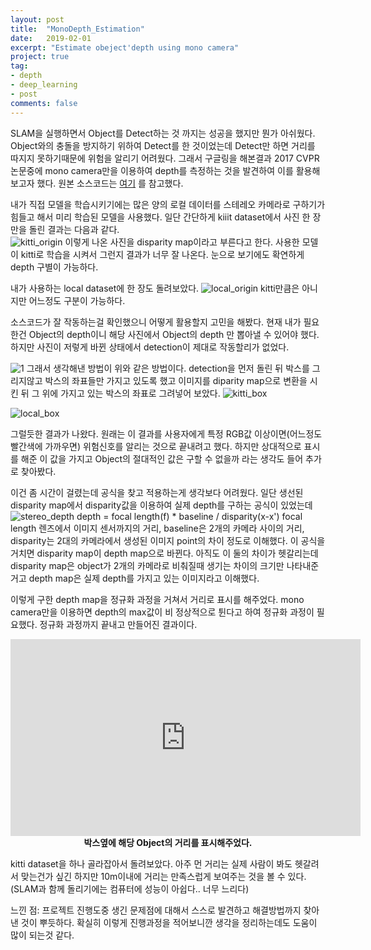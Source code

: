 ```yaml
---
layout: post
title:  "MonoDepth_Estimation"
date:   2019-02-01
excerpt: "Estimate obeject'depth using mono camera"
project: true
tag:
- depth
- deep_learning
- post
comments: false
---
```


SLAM을 실행하면서 Object를 Detect하는 것 까지는 성공을 했지만 뭔가 아쉬웠다. Object와의 충돌을 방지하기 위하여 Detect를 한 것이었는데 Detect만 하면 거리를 따지지 못하기때문에 위험을 알리기 어려웠다. 그래서 구글링을 해본결과 2017 CVPR 논문중에 mono camera만을 이용하여 depth를 측정하는 것을 발견하여 이를 활용해보고자 했다.
원본 소스코드는 [여기](https://github.com/mrharicot/monodepth) 를 참고했다.

내가 직접 모델을 학습시키기에는 많은 양의 로컬 데이터를 스테레오 카메라로 구하기가 힘들고 해서 미리 학습된 모델을 사용했다.
일단 간단하게 kiiit dataset에서 사진 한 장만을 돌린 결과는 다음과 같다.
<br>
![kitti_origin](https://user-images.githubusercontent.com/35250791/53890708-0cfc0780-406c-11e9-99a5-5e93065cf56b.png)
이렇게 나온 사진을 disparity map이라고 부른다고 한다.
사용한 모델이 kitti로 학습을 시켜서 그런지 결과가 너무 잘 나온다. 눈으로 보기에도 확연하게 depth 구별이 가능하다.
<br>

내가 사용하는 local dataset에 한 장도 돌려보았다.
![local_origin](https://user-images.githubusercontent.com/35250791/53890747-1e451400-406c-11e9-9774-2f6b5f067022.png)
kitti만큼은 아니지만 어느정도 구분이 가능하다.

소스코드가 잘 작동하는걸 확인했으니 어떻게 활용할지 고민을 해봤다. 현재 내가 필요한건 Object의 depth이니 해당 사진에서 Object의 depth 만 뽑아낼 수 있어야 했다.
하지만 사진이 저렇게 바뀐 상태에서 detection이 제대로 작동할리가 없었다.

![1](https://user-images.githubusercontent.com/35250791/53892039-e4294180-406e-11e9-9f2c-01d723033ce6.PNG)
그래서 생각해낸 방법이 위와 같은 방법이다. detection을 먼저 돌린 뒤 박스를 그리지않고 박스의 좌표들만 가지고 있도록 했고 이미지를 diparity map으로 변환을 시킨 뒤 그 위에 가지고 있는 박스의 좌표로 그려넣어 보았다.
![kitti_box](https://user-images.githubusercontent.com/35250791/53892269-51d56d80-406f-11e9-8d08-e61288191a5b.png)

![local_box](https://user-images.githubusercontent.com/35250791/53892672-12f3e780-4070-11e9-8436-5886f8354f12.png)

그럴듯한 결과가 나왔다.
원래는 이 결과를 사용자에게 특정 RGB값 이상이면(어느정도 빨간색에 가까우면) 위험신호를 알리는 것으로 끝내려고 했다.
하지만 상대적으로 표시를 해준 이 값을 가지고 Object의 절대적인 값은 구할 수 없을까 라는 생각도 들어 추가로 찾아봤다.

이건 좀 시간이 걸렸는데 공식을 찾고 적용하는게 생각보다 어려웠다.
일단 생선된 disparity map에서 disparity값을 이용하여 실제 depth를 구하는 공식이 있었는데
![stereo_depth](https://user-images.githubusercontent.com/35250791/53893376-6f0b3b80-4071-11e9-94a7-465bbcfee178.jpg)
depth = focal length(f) * baseline / disparity(x-x')
focal length 렌즈에서 이미지 센서까지의 거리, baseline은 2개의 카메라 사이의 거리, disparity는 2대의 카메라에서 생성된 이미지 point의 차이 정도로 이해했다.
이 공식을 거치면 disparity map이 depth map으로 바뀐다. 아직도 이 둘의 차이가 헷갈리는데 disparity map은 object가 2개의 카메라로 비춰질때 생기는 차이의 크기만 나타내준거고 depth map은 실제 depth를 가지고 있는 이미지라고 이해했다.


이렇게 구한 depth map을 정규화 과정을 거쳐서 거리로 표시를 해주었다. mono camera만을 이용하면 depth의 max값이 비 정상적으로 튄다고 하여 정규화 과정이 필요했다.
정규화 과정까지 끝내고 만들어진 결과이다.

<iframe width="560" height="315" src="https://www.youtube.com/embed/kRULNzFtw0o" frameborder="0" allow="accelerometer; autoplay; encrypted-media; gyroscope; picture-in-picture" allowfullscreen></iframe>
<b> <center>박스옆에 해당 Object의 거리를 표시해주었다.</center></b>

kitti dataset을 하나 골라잡아서 돌려보았다.
아주 먼 거리는 실제 사람이 봐도 헷갈려서 맞는건가 싶긴 하지만 10m이내에 거리는 만족스럽게 보여주는 것을 볼 수 있다.
(SLAM과 함께 돌리기에는 컴퓨터에 성능이 아쉽다.. 너무 느리다)

느낀 점: 프로젝트 진행도중 생긴 문제점에 대해서 스스로 발견하고 해결방법까지 찾아낸 것이 뿌듯하다.
확실히 이렇게 진행과정을 적어보니깐 생각을 정리하는데도 도움이 많이 되는것 같다.
